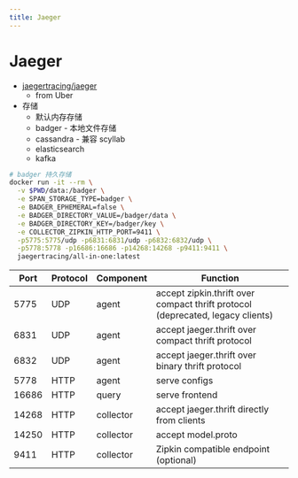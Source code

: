 ```yaml
---
title: Jaeger
---
```


# Jaeger

- [jaegertracing/jaeger](https://github.com/jaegertracing/jaeger)
  - from Uber
- 存储
  - 默认内存存储
  - badger - 本地文件存储
  - cassandra - 兼容 scyllab
  - elasticsearch
  - kafka

```bash
# badger 持久存储
docker run -it --rm \
  -v $PWD/data:/badger \
  -e SPAN_STORAGE_TYPE=badger \
  -e BADGER_EPHEMERAL=false \
  -e BADGER_DIRECTORY_VALUE=/badger/data \
  -e BADGER_DIRECTORY_KEY=/badger/key \
  -e COLLECTOR_ZIPKIN_HTTP_PORT=9411 \
  -p5775:5775/udp -p6831:6831/udp -p6832:6832/udp \
  -p5778:5778 -p16686:16686 -p14268:14268 -p9411:9411 \
  jaegertracing/all-in-one:latest
```

| Port  | Protocol | Component | Function                                                                       |
| ----- | -------- | --------- | ------------------------------------------------------------------------------ |
| 5775  | UDP      | agent     | accept zipkin.thrift over compact thrift protocol (deprecated, legacy clients) |
| 6831  | UDP      | agent     | accept jaeger.thrift over compact thrift protocol                              |
| 6832  | UDP      | agent     | accept jaeger.thrift over binary thrift protocol                               |
| 5778  | HTTP     | agent     | serve configs                                                                  |
| 16686 | HTTP     | query     | serve frontend                                                                 |
| 14268 | HTTP     | collector | accept jaeger.thrift directly from clients                                     |
| 14250 | HTTP     | collector | accept model.proto                                                             |
| 9411  | HTTP     | collector | Zipkin compatible endpoint (optional)                                          |
